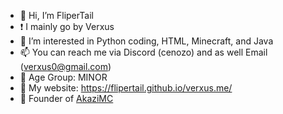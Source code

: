 - 👋 Hi, I’m FliperTail
- ❗ I mainly go by Verxus
- 👀 I’m interested in Python coding, HTML, Minecraft, and Java
- 📫 You can reach me via Discord (cenozo) and as well Email (verxus0@gmail.com)
- 🧵 Age Group: MINOR
- 📄 My website: <https://flipertail.github.io/verxus.me/>
- 👑 Founder of [AkaziMC](https://github.com/AkaziMC)
